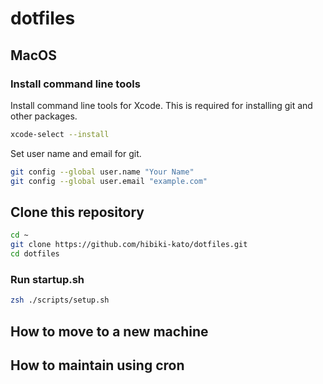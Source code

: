 # dotfiles

## MacOS

### Install command line tools
Install command line tools for Xcode. This is required for installing git and other packages.
```sh
xcode-select --install
```
Set user name and email for git. 
```sh
git config --global user.name "Your Name"
git config --global user.email "example.com"
```

## Clone this repository
```sh
cd ~
git clone https://github.com/hibiki-kato/dotfiles.git
cd dotfiles
```

### Run startup.sh
```sh
zsh ./scripts/setup.sh
```

## How to move to a new machine

## How to maintain using cron
